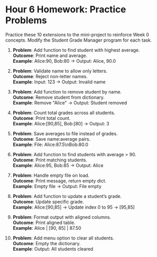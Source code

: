 # Hour 6 Homework: Practice Problems

Practice these 10 extensions to the mini-project to reinforce Week 0 concepts. Modify the Student Grade Manager program for each task.

1. **Problem**: Add function to find student with highest average.  
   **Outcome**: Print name and average.  
   **Example**: Alice:90, Bob:80 → Output: Alice, 90.0

2. **Problem**: Validate name to allow only letters.  
   **Outcome**: Reject non-letter names.  
   **Example**: Input: 123 → Output: Invalid name

3. **Problem**: Add function to remove student by name.  
   **Outcome**: Remove student from dictionary.  
   **Example**: Remove "Alice" → Output: Student removed

4. **Problem**: Count total grades across all students.  
   **Outcome**: Print total count.  
   **Example**: Alice:[90,85], Bob:[80] → Output: 3

5. **Problem**: Save averages to file instead of grades.  
   **Outcome**: Save name:average pairs.  
   **Example**: File: Alice:87.5\nBob:80.0

6. **Problem**: Add function to find students with average > 90.  
   **Outcome**: Print matching students.  
   **Example**: Alice:95, Bob:85 → Output: Alice

7. **Problem**: Handle empty file on load.  
   **Outcome**: Print message, return empty dict.  
   **Example**: Empty file → Output: File empty

8. **Problem**: Add function to update a student’s grade.  
   **Outcome**: Update specific grade.  
   **Example**: Alice:[90,85] → Update index 0 to 95 → [95,85]

9. **Problem**: Format output with aligned columns.  
   **Outcome**: Print aligned table.  
   **Example**: Alice | [90, 85] | 87.50

10. **Problem**: Add menu option to clear all students.  
    **Outcome**: Empty the dictionary.  
    **Example**: Output: All students cleared